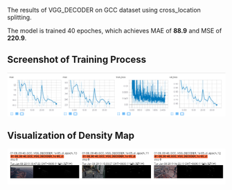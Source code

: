 The results of VGG_DECODER on GCC dataset using cross_location splitting.

The model is trained 40 epoches, which achieves MAE of **88.9** and MSE of **220.9**. 

## Screenshot of Training Process

![Detialed infomation during the traning phase.](./img1.png "quantitative-results")

## Visualization of Density Map

![Detialed infomation during the traning phase.](./img2.png "visualization")